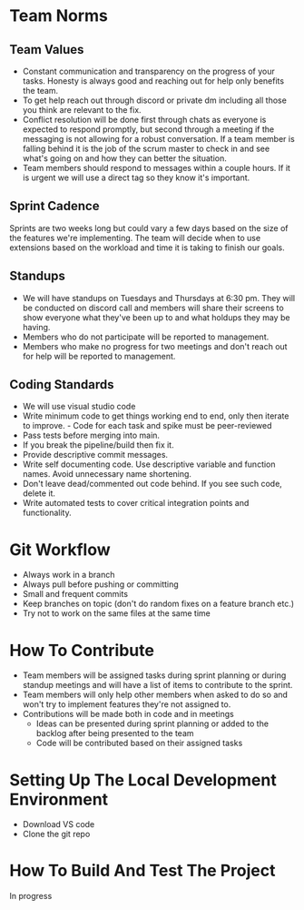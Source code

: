 # Team Norms
## Team Values
- Constant communication and transparency on the progress of your tasks. Honesty is always good and reaching out for help only benefits the team.
- To get help reach out through discord or private dm including all those you think are relevant to the fix.
- Conflict resolution will be done first through chats as everyone is expected to respond promptly, but second through a meeting if the messaging is not allowing for a robust conversation. If a team member is falling behind it is the job of the scrum master to check in and see what's going on and how they can better the situation.
- Team members should respond to messages within a couple hours. If it is urgent we will use a direct tag so they know it's important.
## Sprint Cadence
Sprints are two weeks long but could vary a few days based on the size of the features we're implementing. The team will decide when to use extensions based on the workload and time it is taking to finish our goals.
## Standups
- We will have standups on Tuesdays and Thursdays at 6:30 pm. They will be conducted on discord call and members will share their screens to show everyone what they've been up to and what holdups they may be having.
- Members who do not participate will be reported to management.
- Members who make no progress for two meetings and don't reach out for help will be reported to management.
## Coding Standards
- We will use visual studio code 
- Write minimum code to get things working end to end, only then iterate to improve. - Code for each task and spike must be peer-reviewed
- Pass tests before merging into main.
- If you break the pipeline/build then fix it.
- Provide descriptive commit messages.
- Write self documenting code. Use descriptive variable and function names. Avoid unnecessary name shortening.
- Don't leave dead/commented out code behind. If you see such code, delete it.
- Write automated tests to cover critical integration points and functionality.
# Git Workflow
- Always work in a branch
- Always pull before pushing or committing
- Small and frequent commits
- Keep branches on topic (don't do random fixes on a feature branch etc.)
- Try not to work on the same files at the same time
# How To Contribute
- Team members will be assigned tasks during sprint planning or during standup meetings and will have a list of items to contribute to the sprint.
- Team members will only help other members when asked to do so and won't try to implement features they're not assigned to.
- Contributions will be made both in code and in meetings
    - Ideas can be presented during sprint planning or added to the backlog after being presented to the team
    - Code will be contributed based on their assigned tasks
# Setting Up The Local Development Environment
- Download VS code
- Clone the git repo
# How To Build And Test The Project
In progress

